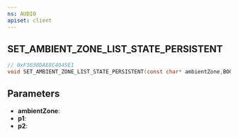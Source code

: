 ```yaml
---
ns: AUDIO
apiset: client
---
```

## SET_AMBIENT_ZONE_LIST_STATE_PERSISTENT

```c
// 0xF3638DAE8C4045E1
void SET_AMBIENT_ZONE_LIST_STATE_PERSISTENT(const char* ambientZone,BOOL p1,BOOL p2);
```


## Parameters
* **ambientZone**:
* **p1**:
* **p2**: